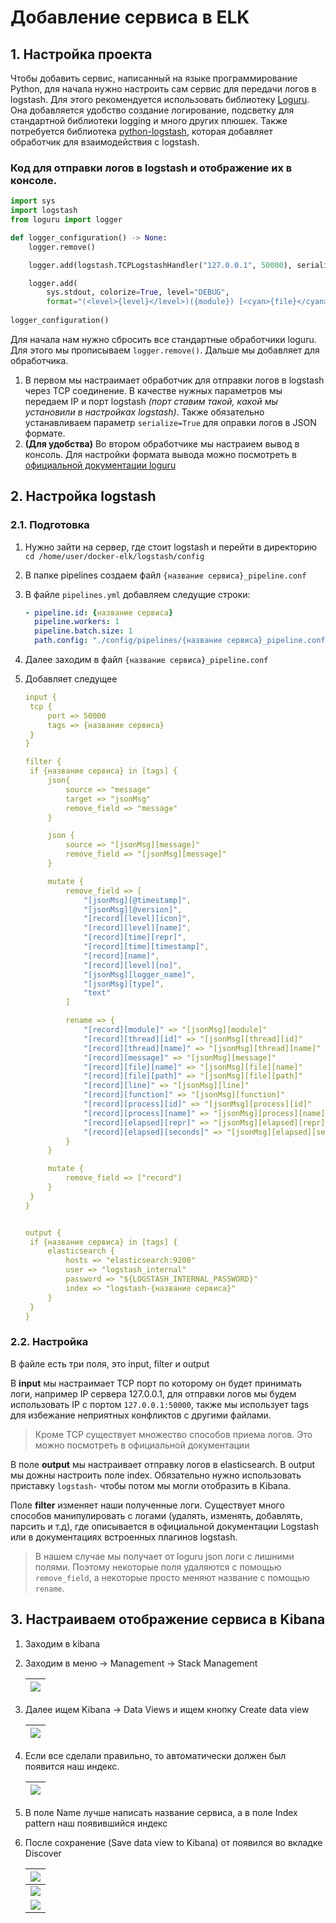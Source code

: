 # Добавление сервиса в ELK

## 1. Настройка проекта

Чтобы добавить сервис, написанный на языке программирование Python, для начала нужно настроить сам сервис для передачи логов в logstash. 
Для этого рекомендуется использовать библиотеку [Loguru](https://github.com/Delgan/loguru). Она добавляется удобство создание логирование, подсветку для стандартной библиотеки logging и много других плюшек. Также потребуется библиотека [python-logstash](https://github.com/vklochan/python-logstash), которая добавляет обработчик для взаимодействия с logstash.

### Код для отправки логов в logstash и отображение их в консоле.
```python
import sys
import logstash
from loguru import logger

def logger_configuration() -> None:
    logger.remove()

    logger.add(logstash.TCPLogstashHandler("127.0.0.1", 50000), serialize=True, level="INFO")

    logger.add(
        sys.stdout, colorize=True, level="DEBUG",
        format="(<level>{level}</level>)({module}) [<cyan>{file}</cyan>:<cyan>{line}</cyan>] [<green>{time:HH:mm:ss}</green>] ➤ <level>{message}</level>")
        
logger_configuration()
```

Для начала нам нужно сбросить все стандартные обработчики loguru. Для этого мы прописываем `logger.remove()`.
Дальше мы добавляет для обработчика.

1. В первом мы настраимает обработчик для отправки логов в logstash через TCP соединение. 
В качестве нужных параметров мы передаем IP и порт logstash *(порт ставим такой, какой мы установили в настройках logstash)*. Также обязательно устанавливаем параметр `serialize=True` для оправки логов в JSON формате.
2. **(Для удобства)** Во втором обработчике мы настраием вывод в консоль. Для настройки формата вывода можно посмотреть в [официальной документации loguru](https://loguru.readthedocs.io/en/stable/api/logger.html)

## 2. Настройка logstash

### 2.1. Подготовка

1. Нужно зайти на сервер, где стоит logstash и перейти в директорию `cd /home/user/docker-elk/logstash/config`

2. В папке pipelines создаем файл `{название сервиса}_pipeline.conf`

3. В файле `pipelines.yml` добавляем следущие строки:

   ```yaml
   - pipeline.id: {название сервиса}
     pipeline.workers: 1
     pipeline.batch.size: 1
     path.config: "./config/pipelines/{название сервиса}_pipeline.conf"
   ```

4. Далее заходим в файл `{название сервиса}_pipeline.conf`

5. Добавляет следущее

   ```yaml
   input {
   	tcp {
   		port => 50000
   		tags => {название сервиса}
   	}
   }
   
   filter {
   	if {название сервиса} in [tags] {
   		json{
   			source => "message"
   			target => "jsonMsg"
   			remove_field => "message"
   		}
   
   		json {
   			source => "[jsonMsg][message]"
   			remove_field => "[jsonMsg][message]"
   		}
   
   		mutate {
   			remove_field => [
   				"[jsonMsg][@timestamp]", 
   				"[jsonMsg][@version]",
   				"[record][level][icon]",
   				"[record][level][name]",
   				"[record][time][repr]",
   				"[record][time][timestamp]",
   				"[record][name]",
   				"[record][level][no]",
   				"[jsonMsg][logger_name]",
   				"[jsonMsg][type]",
   				"text"
   			]
   
   			rename => {
   				"[record][module]" => "[jsonMsg][module]"
   				"[record][thread][id]" => "[jsonMsg][thread][id]"
   				"[record][thread][name]" => "[jsonMsg][thread][name]"
   				"[record][message]" => "[jsonMsg][message]"
   				"[record][file][name]" => "[jsonMsg][file][name]"
   				"[record][file][path]" => "[jsonMsg][file][path]"
   				"[record][line]" => "[jsonMsg][line]"
   				"[record][function]" => "[jsonMsg][function]"
   				"[record][process][id]" => "[jsonMsg][process][id]"
   				"[record][process][name]" => "[jsonMsg][process][name]"
   				"[record][elapsed][repr]" => "[jsonMsg][elapsed][repr]"
   				"[record][elapsed][seconds]" => "[jsonMsg][elapsed][seconds]"
   			}
   		}
   
   		mutate {
   			remove_field => ["record"]
   		}
   	}
   }
   
   
   output {
   	if {название сервиса} in [tags] {
   		elasticsearch {
   			hosts => "elasticsearch:9200"
   			user => "logstash_internal"
   			password => "${LOGSTASH_INTERNAL_PASSWORD}"
   			index => "logstash-{название сервиса}"
   		}
   	}
   }
   ```

### 2.2. Настройка

В файле есть три поля, это input, filter и output

В **input** мы настраимает TCP порт по которому он будет принимать логи, например IP сервера 127.0.0.1, для отправки логов мы будем использовать IP с портом `127.0.0.1:50000`, также мы использует tags для избежание неприятных конфликтов с другими файлами. 

> Кроме TCP существует множество способов приема логов. Это можно посмотреть в официальной документации

В поле **output** мы настраивает отправку логов в elasticsearch. В output мы дожны настроить поле index. Обязательно нужно использовать приставку `logstash-` чтобы потом мы могли отобразить в Kibana.

Поле **filter** изменяет наши полученные логи. Существует много способов манипулировать с логами (удалять, изменять, добавлять, парсить и т.д), где описывается в официальной документации Logstash или в документациях встроенных плагинов logstash. 

> В нашем случае мы получает от loguru json логи с лишними полями. Поэтому некоторые поля удаляются с помощью `remove_field`, а некоторые просто меняют название с помощью `rename`.

## 3. Настраиваем отображение сервиса в Kibana

1. Заходим в kibana

2. Заходим в меню -> Management -> Stack Management

   | ![](./.raw/elastic-1.png) |
   | ------------------------- |

3. Далее ищем Kibana -> Data Views и ищем кнопку Create data view

   | ![](./.raw/elastic-1.png) |
   | ------------------------- |

4. Если все сделали правильно, то автоматически должен был появится наш индекс.

   | ![](./.raw/elastic-3.png) |
   | ------------------------- |

   

5. В поле Name лучше написать название сервиса, а в поле Index pattern наш появившийся индекс

6. После сохранение (Save data view to Kibana) от появился во вкладке Discover 

   | ![](./.raw/elastic-4.png) |
   | ------------------------- |
   | ![](./.raw/elastic-5.png) |
   | ![](./.raw/elastic-6.png) |

   